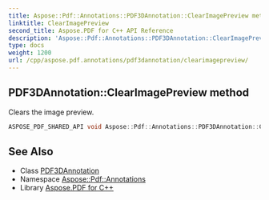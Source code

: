 ```yaml
---
title: Aspose::Pdf::Annotations::PDF3DAnnotation::ClearImagePreview method
linktitle: ClearImagePreview
second_title: Aspose.PDF for C++ API Reference
description: 'Aspose::Pdf::Annotations::PDF3DAnnotation::ClearImagePreview method. Clears the image preview in C++.'
type: docs
weight: 1200
url: /cpp/aspose.pdf.annotations/pdf3dannotation/clearimagepreview/
---
```

## PDF3DAnnotation::ClearImagePreview method


Clears the image preview.

```cpp
ASPOSE_PDF_SHARED_API void Aspose::Pdf::Annotations::PDF3DAnnotation::ClearImagePreview()
```

## See Also

* Class [PDF3DAnnotation](../)
* Namespace [Aspose::Pdf::Annotations](../../)
* Library [Aspose.PDF for C++](../../../)
